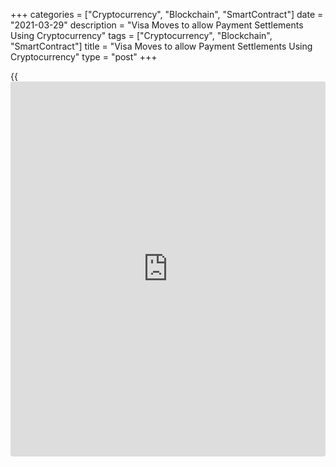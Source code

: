 +++
categories = ["Cryptocurrency", "Blockchain", "SmartContract"]
date = "2021-03-29"
description = "Visa Moves to allow Payment Settlements Using Cryptocurrency"
tags = ["Cryptocurrency", "Blockchain", "SmartContract"]
title = "Visa Moves to allow Payment Settlements Using Cryptocurrency"
type = "post"
+++

{{<iframe id="large-banner" src="https://www.bounty.group/#slide=3.0" width="100%" height="600" scrolling="no" style="border: 0px solid rgb(216, 221, 230); border-radius: 3px;">}}

Visa Inc said on Monday it will allow the use of the cryptocurrency USD
Coin to settle transactions on its payment network, the latest sign of
growing acceptance of digital currencies by the mainstream financial
industry.

The company told Reuters it had launched the pilot program with payment
and crypto platform Crypto.com and plans to offer the option to more
partners later this year.

Bitcoin, the most popular crypto coin, jumped to a one-week high on the
[news](https://www.letsplayfx.com/blog/forex-news-website/), rising as much as 4.5% to $58,300 and heading back toward a
record-high above $61,000 hit earlier this month.

Visa subsequently confirmed the [news](https://www.letsplayfx.com/blog/forex-news-website/) in a statement.

The USD Coin (USDC) is a stablecoin cryptocurrency whose value is pegged
directly to the U.S. dollar.

Visa’s move comes as finance firms including BNY Mellon, BlackRock Inc
and Mastercard Inc take steps to make more use of cryptocurrencies for
investment and payment purposes.

Tesla Inc boss Elon Musk, a major proponent of cryptocurrencies, said
last week that customers can buy its electric vehicles with [bitcoin](https://www.letsplayfx.com/blog/forex-for-bitcoin/),
hoping to encourage more day-to- day use of the digital currency.

> “We see increasing demand from consumers across the world to be able
to access, hold and use digital currencies and we’re seeing demand from
our clients to be able to build products that provide that access for
consumers,” Cuy Sheffield, head of crypto at Visa, said.

Traditionally, if a customer chooses to use a Crypto.com Visa card to
pay for a coffee, the digital currency held in a cryptocurrency wallet
needs to be converted into traditional money.

The cryptocurrency wallet will deposit traditional fiat currency in a
bank account, to be wired to Visa at the end of the day to settle any
transactions, adding cost and complexity for businesses.

Visa’s latest step, which will use the [Ethereum](https://www.playgroundfx.com/blog/the-creator-of-ethereum/) [blockchain](https://www.letsplayfx.com/blog/trade-forex-with-bitcoin/), strips out
the need to convert digital coin into traditional money in order for the
transaction to be settled.

Visa said it has partnered with digital asset bank Anchorage and
completed the first transaction this month — with Crypto.com sending
USDC to Visa’s Ethereum address at Anchorage.

_Reporting by Noor Zainab Hussain in Bengaluru; Editing by Saumyadeb
Chakrabarty_

_Source:[Reuters][1]_

   1. /geturl/index/ebb313ada14975822fefb8d9070ad4395fd05ec5/